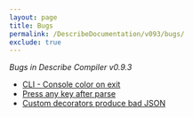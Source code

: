 ```yaml
---
layout: page
title: Bugs
permalink: /DescribeDocumentation/v093/bugs/
exclude: true
---
```

_Bugs in Describe Compiler v0.9.3_

* [CLI - Console color on exit](/DescribeDocumentation/v093/bugs/bug-1)
* [Press any key after parse](/DescribeDocumentation/v093/bugs/bug-2)
* [Custom decorators produce bad JSON](/DescribeDocumentation/v093/bugs/bug-3)
